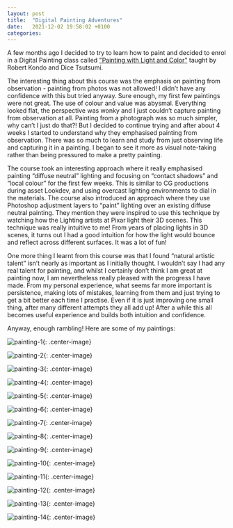 ```yaml
---
layout: post
title:  "Digital Painting Adventures"
date:   2021-12-02 19:58:02 +0100
categories:  
---
```


A few months ago I decided to try to learn how to paint and decided to enrol in a Digital Painting class called ["Painting with Light and Color"](https://youtu.be/kjl0xZSjG2k)  taught by Robert Kondo and Dice Tsutsumi. 


The interesting thing about this course was the emphasis on painting from observation - painting from photos was not allowed! I didn’t have any confidence with this but tried anyway. Sure enough, my first few paintings were not great. The use of colour and value was abysmal. Everything looked flat, the perspective was wonky and I just couldn’t capture painting from observation at all. Painting from a photograph was so much simpler, why can’t I just do that?! But I decided to continue trying and after about 4 weeks I started to understand why they emphasised painting from observation. There was so much to learn and study from just observing life and capturing it in a painting. I began to see it more as visual note-taking rather than being pressured to make a pretty painting. 


The course took an interesting approach where it really emphasised painting “diffuse neutral” lighting and focusing on “contact shadows” and “local colour” for the first few weeks. This is similar to CG productions during asset Lookdev, and using overcast lighting environments to dial in the materials. The course also introduced an approach where they use Photoshop adjustment layers to “paint” lighting over an existing diffuse neutral painting. They mention they were inspired to use this technique by watching how the Lighting artists at Pixar light their 3D scenes. This technique was really intuitive to me! From years of placing lights in 3D scenes, it turns out I had a good intuition for how the light would bounce and reflect across different surfaces. It was a lot of fun! 


One more thing I learnt from this course was that I found “natural artistic talent” isn’t nearly as important as I initially thought. I wouldn’t say I had any real talent for painting, and whilst I certainly don’t think I am great at painting now, I am nevertheless really pleased with the progress I have made. From my personal experience, what seems far more important is persistence, making lots of mistakes, learning from them and just trying to get a bit better each time I practise. Even if it is just improving one small thing, after many different attempts they all add up! After a while this all becomes useful experience and builds both intuition and confidence. 


Anyway, enough rambling! Here are some of my paintings:


![painting-1](/img/digital-painting/digital-painting-01.png){: .center-image}

![painting-2](/img/digital-painting/digital-painting-02.png){: .center-image}

![painting-3](/img/digital-painting/digital-painting-03.png){: .center-image}

![painting-4](/img/digital-painting/digital-painting-04.png){: .center-image}

![painting-5](/img/digital-painting/digital-painting-05.png){: .center-image}

![painting-6](/img/digital-painting/digital-painting-06.png){: .center-image}

![painting-7](/img/digital-painting/digital-painting-07.png){: .center-image}

![painting-8](/img/digital-painting/digital-painting-08.png){: .center-image}

![painting-9](/img/digital-painting/digital-painting-09.png){: .center-image}

![painting-10](/img/digital-painting/digital-painting-10.png){: .center-image}

![painting-11](/img/digital-painting/digital-painting-11.png){: .center-image}

![painting-12](/img/digital-painting/digital-painting-12.jpeg){: .center-image}

![painting-13](/img/digital-painting/digital-painting-13.jpeg){: .center-image}

![painting-14](/img/digital-painting/digital-painting-14.jpeg){: .center-image}